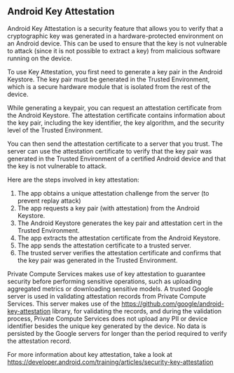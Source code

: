 <!--
 Copyright 2023 Google LLC

 Licensed under the Apache License, Version 2.0 (the "License");
 you may not use this file except in compliance with the License.
 You may obtain a copy of the License at

      http://www.apache.org/licenses/LICENSE-2.0

 Unless required by applicable law or agreed to in writing, software
 distributed under the License is distributed on an "AS IS" BASIS,
 WITHOUT WARRANTIES OR CONDITIONS OF ANY KIND, either express or implied.
 See the License for the specific language governing permissions and
 limitations under the License.
-->

## Android Key Attestation

Android Key Attestation is a security feature that allows you to verify that a
cryptographic key was generated in a hardware-protected environment on an
Android device. This can be used to ensure that the key is not vulnerable to
attack (since it is not possible to extract a key) from malicious software
running on the device.

To use Key Attestation, you first need to generate a key pair in the Android
Keystore. The key pair must be generated in the Trusted Environment, which is a
secure hardware module that is isolated from the rest of the device.

While generating a keypair, you can request an attestation certificate from the
Android Keystore. The attestation certificate contains information about the key
pair, including the key identifier, the key algorithm, and the security level of
the Trusted Environment.

You can then send the attestation certificate to a server that you trust. The
server can use the attestation certificate to verify that the key pair was
generated in the Trusted Environment of a certified Android device and that the
key is not vulnerable to attack.

Here are the steps involved in key attestation:

1.  The app obtains a unique attestation challenge from the server (to prevent
    replay attack)
2.  The app requests a key pair (with attestation) from the Android Keystore.
3.  The Android Keystore generates the key pair and attestation cert in the
    Trusted Environment.
4.  The app extracts the attestation certificate from the Android Keystore.
5.  The app sends the attestation certificate to a trusted server.
6.  The trusted server verifies the attestation certificate and confirms that
    the key pair was generated in the Trusted Environment.

Private Compute Services makes use of key attestation to guarantee security
before performing sensitive operations, such as uploading aggregated metrics or
downloading sensitive models. A trusted Google server is used in validating
attestation records from Private Compute Services. This server makes use of the
https://github.com/google/android-key-attestation library, for validating the
records, and during the validation process, Private Compute Services does not
upload any PII or device identifier besides the unique key generated by the
device. No data is persisted by the Google servers for longer than the period
required to verify the attestation record.

For more information about key attestation, take a look at
https://developer.android.com/training/articles/security-key-attestation
